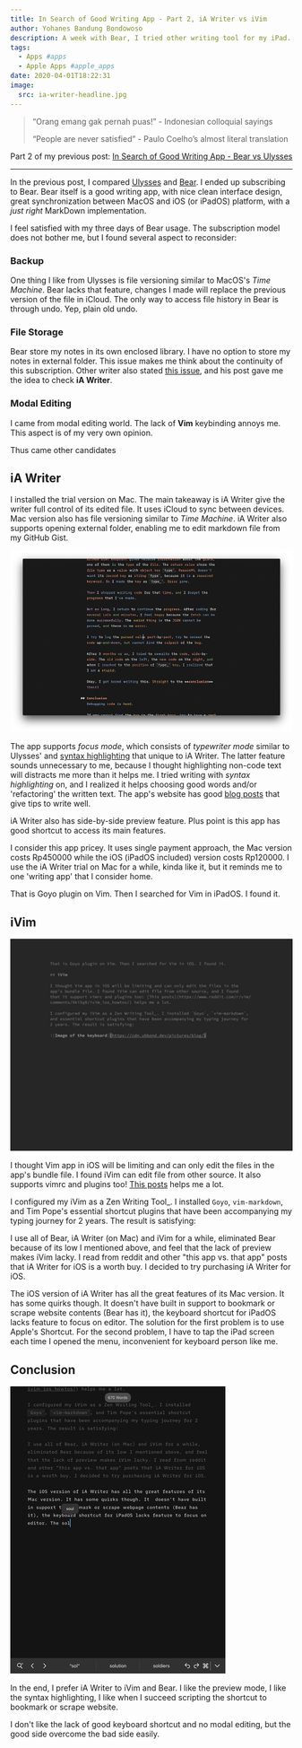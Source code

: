 ```yaml
---
title: In Search of Good Writing App - Part 2, iA Writer vs iVim
author: Yohanes Bandung Bondowoso
description: A week with Bear, I tried other writing tool for my iPad.
tags:
  - Apps #apps
  - Apple Apps #apple_apps
date: 2020-04-01T18:22:31
image:
  src: ia-writer-headline.jpg
---
```


> “Orang emang gak pernah puas!” - Indonesian colloquial sayings
>
> “People are never satisfied” - Paulo Coelho’s almost literal translation

Part 2 of my previous post: [In Search of Good Writing App - Bear vs Ulysses](/posts/2020-03-in-search-of-good-writing-app-bear-vs-ulysses/)

---

In the previous post, I compared [Ulysses](https://ulysses.app/) and [Bear](https://bear.app). I ended up subscribing to Bear. Bear itself is a good writing app, with nice clean interface design, great synchronization between MacOS and iOS (or iPadOS) platform, with a _just right_ MarkDown implementation.

I feel satisfied with my three days of Bear usage. The subscription model does not bother me, but I found several aspect to reconsider:

### Backup
One thing I like from Ulysses is file versioning similar to MacOS's _Time Machine_. Bear lacks that feature, changes I made will replace the previous version of the file in iCloud. The only way to access file history in Bear is through undo. Yep, plain old undo.

### File Storage
Bear store my notes in its own enclosed library. I have no option to store my notes in external folder. This issue makes me think about the continuity of this subscription. Other writer also stated [this issue](https://joseperez.fm/2019/goodbye-bear-hello-ia-writer/), and his post gave me the idea to check **iA Writer**.

### Modal Editing
I came from modal editing world. The lack of **Vim** keybinding annoys me. This aspect is of my very own opinion.

Thus came other candidates

## iA Writer

I installed the trial version on Mac. The main takeaway is iA Writer give the writer full control of its edited file. It uses iCloud to sync between devices. Mac version also has file versioning similar to _Time Machine_. iA Writer also supports opening external folder, enabling me to edit markdown file from my GitHub Gist.

![I tried iA Writer trial on Mac, with its syntax highlighting on](ia-writer-headline.png)

The app supports _focus mode_, which consists of _typewriter mode_ similar to Ulysses' and [syntax highlighting](https://ia.net/topics/ia5_writer_features/syntax-highlight) that unique to iA Writer. The latter feature sounds unnecessary to me, because I thought highlighting non-code text will distracts me more than it helps me. I tried writing with _syntax highlighting_ on, and I realized it helps choosing good words and/or 'refactoring' the written text. The app's website has good [blog posts](https://ia.net/writer/support/writing-tips/parts-of-speech) that give tips to write well.

iA Writer also has side-by-side preview feature. Plus point is this app has good shortcut to access its main features.

I consider this app pricey. It uses single payment approach, the Mac version costs Rp450000 while the iOS (iPadOS included) version costs Rp120000. I use the iA Writer trial on Mac for a while, kinda like it, but it reminds me to one 'writing app' that I consider home.

That is Goyo plugin on Vim. Then I searched for Vim in iPadOS. I found it.

## iVim


![iVim with Goyo plugin on](ivim.jpg)

I thought Vim app in iOS will be limiting and can only edit the files in the app's bundle file. I found iVim can edit file from other source. It also supports vimrc and plugins too! [This posts](https://www.reddit.com/r/vim/comments/9ki5g8/ivim_ios_howtos/) helps me a lot.

I configured my iVim as a Zen Writing Tool_. I installed `Goyo`, `vim-markdown`, and Tim Pope's essential shortcut plugins that have been accompanying my typing journey for 2 years. The result is satisfying:

I use all of Bear, iA Writer (on Mac) and iVim for a while, eliminated Bear because of its low I mentioned above, and feel that the lack of preview makes iVim lacky. I read from reddit and other "this app vs. that app" posts that iA Writer for iOS is a worth buy. I decided to try purchasing iA Writer for iOS. 

The iOS version of iA Writer has all the great features of its Mac version. It has some quirks though. It  doesn't have built in support to bookmark or scrape website contents (Bear has it), the keyboard shortcut for iPadOS lacks feature to focus on editor. The solution for the first problem is to use Apple's Shortcut. For the second problem, I have to tap the iPad screen each time I opened the menu, inconvenient for keyboard person like me.

## Conclusion

![iA writer for iPadOS, portrait mode](ia-writer-portrait.jpg)

In the end, I prefer iA Writer to iVim and Bear. I like the preview mode, I like the syntax highlighting, I like when I succeed scripting the shortcut to bookmark or scrape website.

I don't like the lack of good keyboard shortcut and no modal editing, but the good side overcome the bad side easily.
